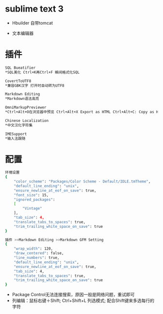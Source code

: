 # sublime text 3

- Hbuilder 自带tomcat

- 文本编辑器
# 插件
```sh
SQL Bueatifier
*SQL美化 Ctrl+K再Ctrl+F 瞬间格式化SQL

CovertToUTF8
*兼容GBK汉字 打开时自动转为UTF8

Markdown Editing
*Markdown语法高亮

OmniMarkupPreviewer
*Ctrl+Alt+O在浏览器中预览 Ctrl+Alt+X Export as HTML Ctrl+Alt+C: Copy as HTML

Chinese Localization
*中文汉化字符集

IMESupport
*输入法跟随
```
# 配置
```sh
环境设置
{
    "color_scheme": "Packages/Color Scheme - Default/IDLE.tmTheme",
    "default_line_ending": "unix",
    "ensure_newline_at_eof_on_save": true,
    "font_size": 15,
    "ignored_packages":
    [
        "Vintage"
    ],
    "tab_size": 4,
    "translate_tabs_to_spaces": true,
    "trim_trailing_white_space_on_save": true
}

插件 >>Markdown Editing >>Markdown GFM Setting
{
    "wrap_width": 120,
    "draw_centered": false,
    "line_numbers": true,
    "default_line_ending": "unix",
    "ensure_newline_at_eof_on_save": true,
    "tab_size": 4,
    "translate_tabs_to_spaces": true,
    "trim_trailing_white_space_on_save": true
}
```

- Package Control无法连接搜索，原因一般是网络问题，重试即可
- 列编辑：鼠标右键＋Shift; Ctrl+Shift+L 列选模式; 配合Shift键来多选每行的字符
